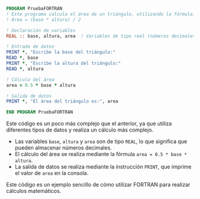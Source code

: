 ```fortran
PROGRAM PruebaFORTRAN
! Este programa calcula el área de un triángulo, utilizando la fórmula:
! Área = (base * altura) / 2

! Declaración de variables
REAL :: base, altura, area  ! Variables de tipo real (números decimales)

! Entrada de datos
PRINT *, "Escribe la base del triángulo:"
READ *, base
PRINT *, "Escribe la altura del triángulo:"
READ *, altura

! Cálculo del área
area = 0.5 * base * altura

! Salida de datos
PRINT *, "El área del triángulo es:", area

END PROGRAM PruebaFORTRAN
```

Este código es un poco más complejo que el anterior, ya que utiliza diferentes tipos de datos y realiza un cálculo más complejo.

* Las variables `base`, `altura` y `area` son de tipo `REAL`, lo que significa que pueden almacenar números decimales.
* El cálculo del área se realiza mediante la fórmula `area = 0.5 * base * altura`.
* La salida de datos se realiza mediante la instrucción `PRINT`, que imprime el valor de `area` en la consola.

Este código es un ejemplo sencillo de cómo utilizar FORTRAN para realizar cálculos matemáticos.